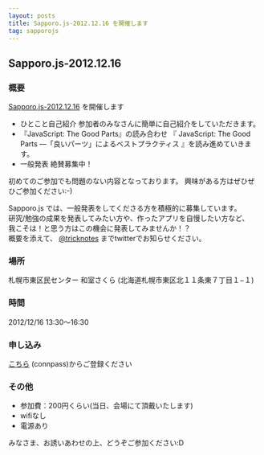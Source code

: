 ```yaml
---
layout: posts
title: Sapporo.js-2012.12.16 を開催します
tag: sapporojs
---
```

## Sapporo.js-2012.12.16

### 概要

[Sapporo.js-2012.12.16](http://connpass.com/event/1368/) を開催します

+ ひとこと自己紹介
参加者のみなさんに簡単に自己紹介をしていただきます。
+ 『JavaScript: The Good Parts』の読み合わせ
『 JavaScript: The Good Parts ―「良いパーツ」によるベストプラクティス 』を読み進めていきます。
+ 一般発表
絶賛募集中！

初めてのご参加でも問題のない内容となっております。
興味がある方はぜひぜひご参加ください:-)


Sapporo.js では、一般発表をしてくださる方を積極的に募集しています。  
研究/勉強の成果を発表してみたい方や、作ったアプリを自慢したい方など、  
我こそは！と思う方はこの機会に発表してみませんか！？  
概要を添えて、 [@tricknotes](http://twitter.com/tricknotes) までtwitterでお知らせください。

### 場所

札幌市東区民センター 和室さくら (北海道札幌市東区北１１条東７丁目１−１)


### 時間

2012/12/16 13:30〜16:30

### 申し込み

[こちら](http://connpass.com/event/1368/) (connpass)からご登録ください

### その他

* 参加費：200円くらい(当日、会場にて頂戴いたします)
* wifiなし
* 電源あり

みなさま、お誘いあわせの上、どうぞご参加ください:D
